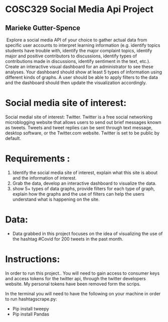 # COSC329 Social Media Api Project
## Marieke Gutter-Spence 
 ​​     Explore a social media API of your choice to gather actual data from specific user accounts to interpret learning information (e.g. identify topics students have trouble with, identify the major complaint topics, identify major and positive contributors to discussions, identify types of contributions made in discussions, identify sentiment in the text, etc.). Create an interactive visual dashboard for an administrator to see these analyses. Your dashboard should show at least 5 types of information using different kinds of graphs. A user should be able to apply filters to the data and the dashboard should then update the visualization accordingly.

# Social media site of interest:
Social medial site of interest: Twitter. 
Twitter is a free social networking microblogging website that allows users to send out brief messages known as tweets. Tweets and tweet replies can be sent through text message, desktop software, or the Twitter.com website. Twitter is set to be public by default.



# Requirements :
1. Identify the social media site of interest, explain what this site is about and the information of interest.
2.  Grab the data, develop an interactive dashboard to visualize the data.
3.  show 5+ types of data graphs, provide filters for each type of graph, explain how the graphs and the use of filters can help the users understand what is happening on the site.

 # Data:
 -  Data grabbed in this project focuses on the idea of visualizing the use of the hashtag #Covid for  200 tweets in the past month.  


# Instructions:
 In order to run this project..
 You will need to gain access to consumer keys and access tokens for the twitter api, through the twitter developers website. My personal tokens have been removed form the scrips.
 
 In the terminal you will need to have the following on your machine in order to run hashtagscrape.py:
 -  Pip install tweepy
 -  Pip install Pandas 

